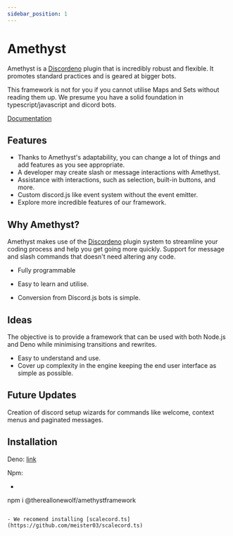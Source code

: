 ```yaml
---
sidebar_position: 1
---
```


# Amethyst

Amethyst is a [Discordeno](https://github.com/discordeno/discordeno) plugin that is incredibly robust and flexible.
It promotes standard practices and is geared at bigger bots.

This framework is not for you if you cannot utilise Maps and Sets without reading them up.
We presume you have a solid foundation in typescript/javascript and dicord bots.

[Documentation](https://deno.land/x/amethyst)

## Features

- Thanks to Amethyst's adaptability, you can change a lot of things and add features as you see appropriate.
- A developer may create slash or message interactions with Amethyst.
- Assistance with interactions, such as selection, built-in buttons, and more.
- Custom discord.js like event system without the event emitter.
- Explore more incredible features of our framework.

## Why Amethyst?

Amethyst makes use of the [Discordeno](https://github.com/discordeno/discordeno) plugin system to streamline your coding process and help you get going more quickly. Support for message and slash commands that doesn't need altering any code.

- Fully programmable

- Easy to learn and utilise.

- Conversion from Discord.js bots is simple.

## Ideas

The objective is to provide a framework that can be used with both Node.js and Deno while minimising transitions and rewrites.

- Easy to understand and use.
- Cover up complexity in the engine keeping the end user interface as simple as possible.

## Future Updates

Creation of discord setup wizards for commands like welcome, context menus and paginated messages.

## Installation

Deno: [link](https://deno.land/x/amethyst)

Npm:

- ```bash

npm i @thereallonewolf/amethystframework

```

- We recomend installing [scalecord.ts](https://github.com/meister03/scalecord.ts)

